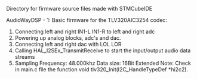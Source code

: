 Directory for firmware source files made with STMCubeIDE

AudioWayDSP - 1: 
  Basic firmware for the TLV320AIC3254 codec: 
  1. Connecting left and right IN1-L IN1-R to left and right adc
  2. Powering up analog blocks, adc's and dac.
  3. Connecting left and right dac with LOL LOR
  4. Calling HAL_I2SEx_TransmitReceive to start the input/output audio data streams
  5.  Sampling Frequency: 48.000khz
      Data size: 16Bit Extended
  Note: Check in main.c file the function void tlv320_Init(I2C_HandleTypeDef *hi2c2).
